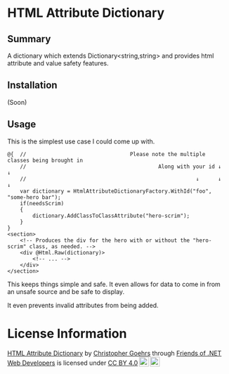 # HTML Attribute Dictionary
## Summary
A dictionary which extends Dictionary&lt;string,string&gt; and provides html attribute and value safety features.

## Installation
(Soon)

## Usage
This is the simplest use case I could come up with.

```
@{  //                                 Please note the multiple classes being brought in
    //                                          Along with your id ↓         ↓
    //                                                      ↓      ↓         ↓
    var dictionary = HtmlAttributeDictionaryFactory.WithId("foo", "some-hero bar");
    if(needsScrim)
    {
        dictionary.AddClassToClassAttribute("hero-scrim");
    }
}
<section>
    <!-- Produces the div for the hero with or without the "hero-scrim" class, as needed. -->
    <div @Html.Raw(dictionary)>
        <!-- ... -->
    </div>
</section>
```
This keeps things simple and safe.  It even allows for data to come in from an unsafe source and be safe to display.

It even prevents invalid attributes from being added.

# License Information
<p xmlns:cc="http://creativecommons.org/ns#" xmlns:dct="http://purl.org/dc/terms/"><a property="dct:title" rel="cc:attributionURL" href="https://github.com/friend-to-net-web-developers/html-attribute-dictionary">HTML Attribute Dictionary</a> by <a rel="cc:attributionURL dct:creator" property="cc:attributionName" href="https://github.com/chris-goehrs">Christopher Goehrs</a> through <a rel="cc:attributionURL dct:creator" property="cc:attributionName" href="https://github.com/friend-to-net-web-developers">Friends of .NET Web Developers</a> is licensed under <a href="https://creativecommons.org/licenses/by/4.0/?ref=chooser-v1" target="_blank" rel="license noopener noreferrer" style="display:inline-block;">CC BY 4.0<img style="height:22px!important;margin-left:3px;vertical-align:text-bottom;" src="https://mirrors.creativecommons.org/presskit/icons/cc.svg?ref=chooser-v1" alt=""><img style="height:22px!important;margin-left:3px;vertical-align:text-bottom;" src="https://mirrors.creativecommons.org/presskit/icons/by.svg?ref=chooser-v1" alt=""></a></p>
